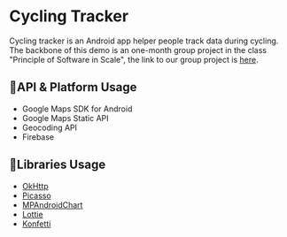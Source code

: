 # Cycling Tracker

Cycling tracker is an Android app helper people track data during cycling. The backbone of this demo is an one-month group project in the class "Principle of Software in Scale", the link to our group project is [here](https://github.com/LyapunovJingci/Cycling_Tracker_EC500).

## 📝API & Platform Usage

* Google Maps SDK for Android
* Google Maps Static API
* Geocoding API
* Firebase

## 📝Libraries Usage

* [OkHttp](https://github.com/square/okhttp)
* [Picasso](https://github.com/square/picasso) 
* [MPAndroidChart](https://github.com/PhilJay/MPAndroidChart)
* [Lottie](https://github.com/airbnb/lottie-android)
* [Konfetti](https://github.com/DanielMartinus/Konfetti)

